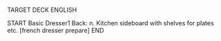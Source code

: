 TARGET DECK
ENGLISH

START
Basic
Dresser1
Back: n. Kitchen sideboard with shelves for plates etc. [french dresser prepare]
END
